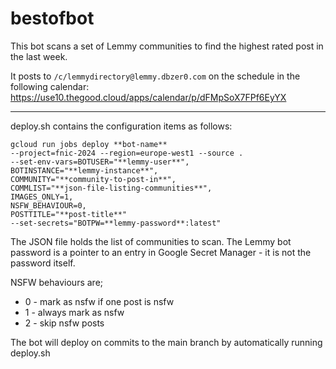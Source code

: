 # bestofbot

This bot scans a set of Lemmy communities to find the highest rated post in the last week. 

It posts to `/c/lemmydirectory@lemmy.dbzer0.com` on the schedule in the following calendar: https://use10.thegood.cloud/apps/calendar/p/dFMpSoX7FPf6EyYX

---
deploy.sh contains the configuration items as follows:

```
gcloud run jobs deploy **bot-name**
--project=fnic-2024 --region=europe-west1 --source .
--set-env-vars=BOTUSER="**lemmy-user**",
BOTINSTANCE="**lemmy-instance**",
COMMUNITY="**community-to-post-in**",
COMMLIST="**json-file-listing-communities**",
IMAGES_ONLY=1,
NSFW_BEHAVIOUR=0,
POSTTITLE="**post-title**"
--set-secrets="BOTPW=**lemmy-password**:latest"
```

The JSON file holds the list of communities to scan.
The Lemmy bot password is a pointer to an entry in Google Secret Manager - it is not the password itself.

NSFW behaviours are;
- 0 - mark as nsfw if one post is nsfw
- 1 - always mark as nsfw
- 2 - skip nsfw posts

The bot will deploy on commits to the main branch by automatically running deploy.sh

